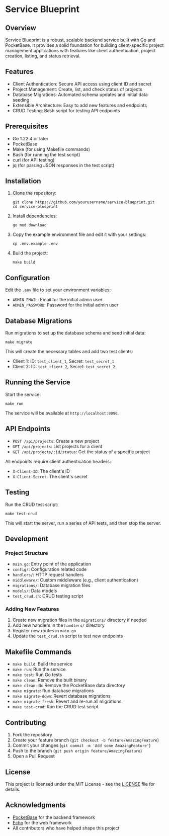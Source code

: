 # Service Blueprint

## Overview

Service Blueprint is a robust, scalable backend service built with Go and PocketBase. It provides a solid foundation for building client-specific project management applications with features like client authentication, project creation, listing, and status retrieval.

## Features

- Client Authentication: Secure API access using client ID and secret
- Project Management: Create, list, and check status of projects
- Database Migrations: Automated schema updates and initial data seeding
- Extensible Architecture: Easy to add new features and endpoints
- CRUD Testing: Bash script for testing API endpoints

## Prerequisites

- Go 1.22.4 or later
- PocketBase
- Make (for using Makefile commands)
- Bash (for running the test script)
- curl (for API testing)
- jq (for parsing JSON responses in the test script)

## Installation

1. Clone the repository:
   ```
   git clone https://github.com/yourusername/service-blueprint.git
   cd service-blueprint
   ```

2. Install dependencies:
   ```
   go mod download
   ```

3. Copy the example environment file and edit it with your settings:
   ```
   cp .env.example .env
   ```

4. Build the project:
   ```
   make build
   ```

## Configuration

Edit the `.env` file to set your environment variables:

- `ADMIN_EMAIL`: Email for the initial admin user
- `ADMIN_PASSWORD`: Password for the initial admin user

## Database Migrations

Run migrations to set up the database schema and seed initial data:

```
make migrate
```

This will create the necessary tables and add two test clients:
- Client 1: ID: `test_client_1`, Secret: `test_secret_1`
- Client 2: ID: `test_client_2`, Secret: `test_secret_2`

## Running the Service

Start the service:

```
make run
```

The service will be available at `http://localhost:8090`.

## API Endpoints

- `POST /api/projects`: Create a new project
- `GET /api/projects`: List projects for a client
- `GET /api/projects/:id/status`: Get the status of a specific project

All endpoints require client authentication headers:
- `X-Client-ID`: The client's ID
- `X-Client-Secret`: The client's secret

## Testing

Run the CRUD test script:

```
make test-crud
```

This will start the server, run a series of API tests, and then stop the server.

## Development

### Project Structure

- `main.go`: Entry point of the application
- `config/`: Configuration related code
- `handlers/`: HTTP request handlers
- `middleware/`: Custom middleware (e.g., client authentication)
- `migrations/`: Database migration files
- `models/`: Data models
- `test_crud.sh`: CRUD testing script

### Adding New Features

1. Create new migration files in the `migrations/` directory if needed
2. Add new handlers in the `handlers/` directory
3. Register new routes in `main.go`
4. Update the `test_crud.sh` script to test new endpoints

## Makefile Commands

- `make build`: Build the service
- `make run`: Run the service
- `make test`: Run Go tests
- `make clean`: Remove the built binary
- `make clean-db`: Remove the PocketBase data directory
- `make migrate`: Run database migrations
- `make migrate-down`: Revert database migrations
- `make migrate-fresh`: Revert and re-run all migrations
- `make test-crud`: Run the CRUD test script

## Contributing

1. Fork the repository
2. Create your feature branch (`git checkout -b feature/AmazingFeature`)
3. Commit your changes (`git commit -m 'Add some AmazingFeature'`)
4. Push to the branch (`git push origin feature/AmazingFeature`)
5. Open a Pull Request

## License

This project is licensed under the MIT License - see the [LICENSE](LICENSE) file for details.

## Acknowledgments

- [PocketBase](https://pocketbase.io/) for the backend framework
- [Echo](https://echo.labstack.com/) for the web framework
- All contributors who have helped shape this project
